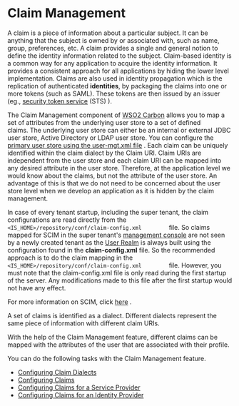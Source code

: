 # Claim Management

A claim is a piece of information about a particular subject. It can be
anything that the subject is owned by or associated with, such as name,
group, preferences, etc. A claim provides a single and general notion to
define the identity information related to the subject. Claim-based
identity is a common way for any application to acquire the identity
information. It provides a consistent approach for all applications by
hiding the lower level implementation. Claims are also used in identity
propagation which is the replication of authenticated **identities**,
by packaging the claims into one or more tokens (such as SAML). These
tokens are then issued by an issuer (eg., [security token
service](https://docs.wso2.com/display/IS540/Single+Sign-On+and+Identity+Federation#SingleSign-OnandIdentityFederation-WS-Trust)
(STS) ).

The Claim Management component of [WSO2
Carbon](https://docs.wso2.com/display/Carbon4411/WSO2+Carbon+Documentation)
allows you to map a set of attributes from the underlying user store to
a set of defined claims. The underlying user store can either be an
internal or external JDBC user store, Active Directory or LDAP user
store. You can configure the [primary user store using the user-mgt.xml
file](Configuring-the-Primary-User-Store_103330320.html#ConfiguringthePrimaryUserStore-SettingupthePrimaryUserStore)
. Each claim can be uniquely identified within the claim dialect by the
Claim URI. Claim URIs are independent from the user store and each claim
URI can be mapped into any desired attribute in the user store.
Therefore, at the application level we would know about the claims, but
not the attribute of the user store. An advantage of this is that we do
not need to be concerned about the user store level when we develop an
application as it is hidden by the claim management.

In case of every tenant startup, including the super tenant, the claim
configurations are read directly from the
`          <IS_HOME>/repository/conf/claim-config.xml         ` file. So
claims mapped for SCIM in the super tenant's [management
console](../../setup/getting-started-with-the-management-console) are not seen by
a newly created tenant as the [User
Realm](_Configuring_the_System_Administrator_) is always built using the
configuration found in the **claim-config.xml** file. So the recommended
approach is to do the claim mapping in the
`          <IS_HOME>/repository/conf/claim-config.xml         ` file.
However, you must note that the claim-config.xml file is only read
during the first startup of the server. Any modifications made to this
file after the first startup would not have any effect.

For more information on SCIM, click
[here](https://docs.wso2.com/display/IS540/Identity+Provisioning+and+its+Standards)
.

A set of claims is identified as a dialect. Different dialects represent
the same piece of information with different claim URIs.

With the help of the Claim Management feature, different claims can be
mapped with the attributes of the user that are associated with their
profile.

You can do the following tasks with the Claim Management feature.

-   [Configuring Claim Dialects](_Configuring_Claim_Dialects_)
-   [Configuring Claims](_Configuring_Claims_)
-   [Configuring Claims for a Service
    Provider](_Configuring_Claims_for_a_Service_Provider_)
-   [Configuring Claims for an Identity
    Provider](_Configuring_Claims_for_an_Identity_Provider_)
